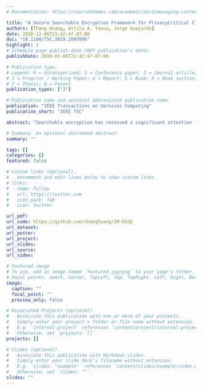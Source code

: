 ```yaml
---
# Documentation: https://sourcethemes.com/academic/docs/managing-content/

title: "A Secure Searchable Encryption Framework for PrivacyCritical Cloud Storage Services"
authors: [Thang Hoang, Attila A. Yavuz, Jorge Guajardo]
date: 2018-12-06T21:42:47-07:00
doi: "10.1109/TSC.2019.2897096"
highlight: 1
# Schedule page publish date (NOT publication's date).
publishDate: 2019-01-06T21:42:47-07:00

# Publication type.
# Legend: 0 = Uncategorized; 1 = Conference paper; 2 = Journal article;
# 3 = Preprint / Working Paper; 4 = Report; 5 = Book; 6 = Book section;
# 7 = Thesis; 8 = Patent
publication_types: ["2"]

# Publication name and optional abbreviated publication name.
publication: "IEEE Transactions on Services Computing"
publication_short: "IEEE TSC"

abstract: "Searchable encryption has received a significant attention from the research community with various constructions being proposed, each achieving asymptotically optimal complexity for specific metrics (e.g., search, update). Despite their elegance, the recent attacks and deployment efforts have shown that the optimal asymptotic complexity might not always imply practical performance, especially if the application demands a high privacy. In this article, we introduce a novel Dynamic Searchable Symmetric Encryption (DSSE) framework called Incidence Matrix (IM)-DSSE, which achieves a high level of privacy, efficient search/update, and low client storage with actual deployments on real cloud settings. We harness an incidence matrix along with two hash tables to create an encrypted index, on which both search and update operations can be performed effectively with minimal information leakage. This simple set of data structures surprisingly offers a high level of DSSE security while achieving practical performance. Specifically, IM-DSSE achieves forward-privacy, backward-privacy and size-obliviousness simultaneously. We also create several DSSE variants, each offering different trade-offs that are suitable for different cloud applications and infrastructures. We fully implemented our framework and evaluated its performance on a real cloud system (Amazon EC2). We have released IM-DSSE as an open-source library for wide development and adaptation."

# Summary. An optional shortened abstract.
summary: ""

tags: []
categories: []
featured: false

# Custom links (optional).
#   Uncomment and edit lines below to show custom links.
# links:
# - name: Follow
#   url: https://twitter.com
#   icon_pack: fab
#   icon: twitter

url_pdf:
url_code: https://github.com/thanghoang/IM-DSSE
url_dataset:
url_poster:
url_project:
url_slides:
url_source:
url_video:

# Featured image
# To use, add an image named `featured.jpg/png` to your page's folder. 
# Focal points: Smart, Center, TopLeft, Top, TopRight, Left, Right, BottomLeft, Bottom, BottomRight.
image:
  caption: ""
  focal_point: ""
  preview_only: false

# Associated Projects (optional).
#   Associate this publication with one or more of your projects.
#   Simply enter your project's folder or file name without extension.
#   E.g. `internal-project` references `content/project/internal-project/index.md`.
#   Otherwise, set `projects: []`.
projects: []

# Slides (optional).
#   Associate this publication with Markdown slides.
#   Simply enter your slide deck's filename without extension.
#   E.g. `slides: "example"` references `content/slides/example/index.md`.
#   Otherwise, set `slides: ""`.
slides: ""
---
```

